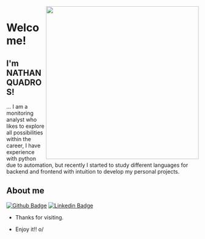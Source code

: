 <img align="right" width="400" height="400" src="https://www.perpetualburn.net/wp-content/uploads/2019/09/gitmonkey.gif">
 
# Welcome!
 
## I'm NATHAN QUADROS!
 
… I am a monitoring analyst who likes to explore all possibilities within the career, I have experience with python due to automation, but recently I started to study different languages ​​for backend and frontend with intuition to develop my personal projects.
 
 
## About me 
[![Github Badge](https://img.shields.io/badge/-Github-000?style=flat-square&logo=Github&logoColor=white&link=https://github.com/NathanQSilva)](https://github.com/NathanQSilva)
[![Linkedin Badge](https://img.shields.io/badge/-LinkedIn-blue?style=flat-square&logo=Linkedin&logoColor=white&link=https://www.linkedin.com/in/nathanqsilva/)](https://www.linkedin.com/in/nathanqsilva/)
 
- Thanks for visiting. 
 
- Enjoy it!! o/
